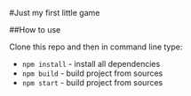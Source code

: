 #Just my first little game

##How to use

Clone this repo and then in command line type:

* `npm install` - install all dependencies
* `npm build` - build project from sources
* `npm start` - build project from sources